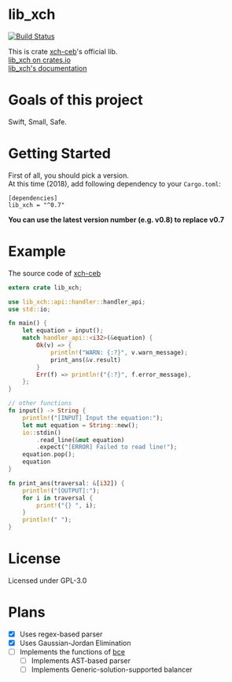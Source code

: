# lib_xch
[![Build Status](https://travis-ci.org/LEXUGE/lib-xch-ceb.svg?branch=master)](https://travis-ci.org/LEXUGE/lib-xch-ceb)  

This is crate [xch-ceb](https://crates.io/crates/xch-ceb)'s official lib.  
[lib_xch on crates.io](https://crates.io/crates/lib_xch)  
[lib_xch's documentation](https://docs.rs/lib_xch)  

# Goals of this project
Swift, Small, Safe.  

# Getting Started
First of all, you should pick a version.  
At this time (2018), add following dependency to your `Cargo.toml`:  
```
[dependencies]
lib_xch = "^0.7"
```
**You can use the latest version number (e.g. v0.8) to replace v0.7**

# Example
The source code of [xch-ceb](https://crates.io/crates/xch-ceb/)
```rust
extern crate lib_xch;

use lib_xch::api::handler::handler_api;
use std::io;

fn main() {
    let equation = input();
    match handler_api::<i32>(&equation) {
        Ok(v) => {
            println!("WARN: {:?}", v.warn_message);
            print_ans(&v.result)
        }
        Err(f) => println!("{:?}", f.error_message),
    };
}

// other functions
fn input() -> String {
    println!("[INPUT] Input the equation:");
    let mut equation = String::new();
    io::stdin()
        .read_line(&mut equation)
        .expect("[ERROR] Failed to read line!");
    equation.pop();
    equation
}

fn print_ans(traversal: &[i32]) {
    println!("[OUTPUT]:");
    for i in traversal {
        print!("{} ", i);
    }
    println!(" ");
}
```

# License
Licensed under GPL-3.0

# Plans
- [x] Uses regex-based parser
- [x] Uses Gaussian-Jordan Elimination
- [ ] Implements the functions of [bce](https://github.com/bce-toolkit/bce)
  - [ ] Implements AST-based parser
  - [ ] Implements Generic-solution-supported balancer
